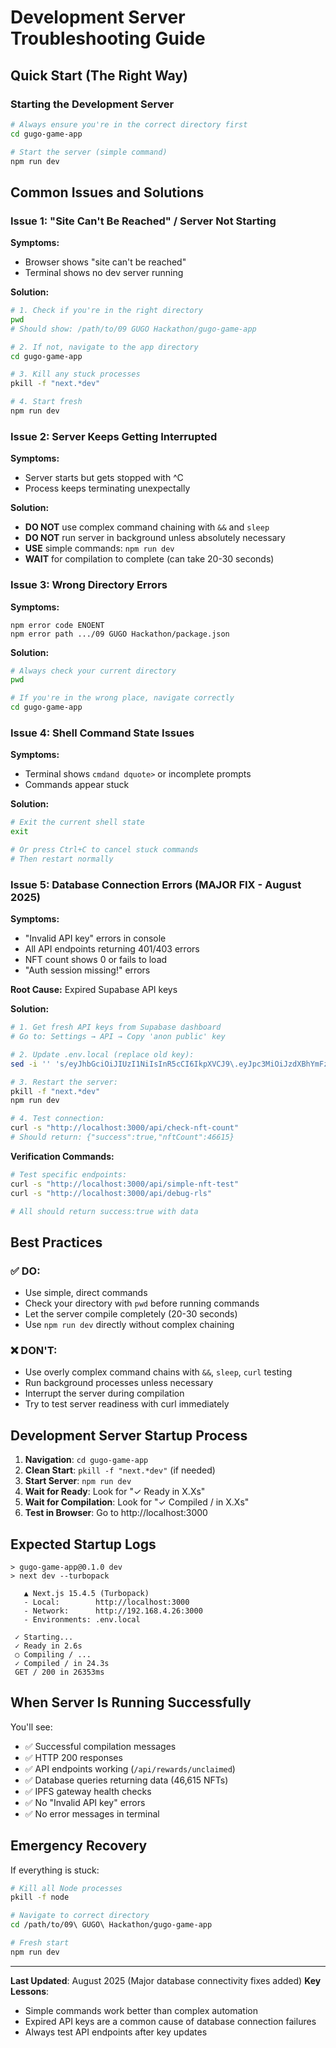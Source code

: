 # Development Server Troubleshooting Guide

## Quick Start (The Right Way)

### Starting the Development Server
```bash
# Always ensure you're in the correct directory first
cd gugo-game-app

# Start the server (simple command)
npm run dev
```

## Common Issues and Solutions

### Issue 1: "Site Can't Be Reached" / Server Not Starting

**Symptoms:**
- Browser shows "site can't be reached"
- Terminal shows no dev server running

**Solution:**
```bash
# 1. Check if you're in the right directory
pwd
# Should show: /path/to/09 GUGO Hackathon/gugo-game-app

# 2. If not, navigate to the app directory
cd gugo-game-app

# 3. Kill any stuck processes
pkill -f "next.*dev"

# 4. Start fresh
npm run dev
```

### Issue 2: Server Keeps Getting Interrupted

**Symptoms:**
- Server starts but gets stopped with ^C
- Process keeps terminating unexpectally

**Solution:**
- **DO NOT** use complex command chaining with `&&` and `sleep`
- **DO NOT** run server in background unless absolutely necessary
- **USE** simple commands: `npm run dev`
- **WAIT** for compilation to complete (can take 20-30 seconds)

### Issue 3: Wrong Directory Errors

**Symptoms:**
```
npm error code ENOENT
npm error path .../09 GUGO Hackathon/package.json
```

**Solution:**
```bash
# Always check your current directory
pwd

# If you're in the wrong place, navigate correctly
cd gugo-game-app
```

### Issue 4: Shell Command State Issues

**Symptoms:**
- Terminal shows `cmdand dquote>` or incomplete prompts
- Commands appear stuck

**Solution:**
```bash
# Exit the current shell state
exit

# Or press Ctrl+C to cancel stuck commands
# Then restart normally
```

### Issue 5: Database Connection Errors (MAJOR FIX - August 2025)

**Symptoms:**
- "Invalid API key" errors in console
- All API endpoints returning 401/403 errors
- NFT count shows 0 or fails to load
- "Auth session missing!" errors

**Root Cause:** Expired Supabase API keys

**Solution:**
```bash
# 1. Get fresh API keys from Supabase dashboard
# Go to: Settings → API → Copy 'anon public' key

# 2. Update .env.local (replace old key):
sed -i '' 's/eyJhbGciOiJIUzI1NiIsInR5cCI6IkpXVCJ9\.eyJpc3MiOiJzdXBhYmFzZSIs[^"]*/your_fresh_api_key_here/' .env.local

# 3. Restart the server:
pkill -f "next.*dev"
npm run dev

# 4. Test connection:
curl -s "http://localhost:3000/api/check-nft-count"
# Should return: {"success":true,"nftCount":46615}
```

**Verification Commands:**
```bash
# Test specific endpoints:
curl -s "http://localhost:3000/api/simple-nft-test"
curl -s "http://localhost:3000/api/debug-rls"

# All should return success:true with data
```

## Best Practices

### ✅ DO:
- Use simple, direct commands
- Check your directory with `pwd` before running commands
- Let the server compile completely (20-30 seconds)
- Use `npm run dev` directly without complex chaining

### ❌ DON'T:
- Use overly complex command chains with `&&`, `sleep`, `curl` testing
- Run background processes unless necessary
- Interrupt the server during compilation
- Try to test server readiness with curl immediately

## Development Server Startup Process

1. **Navigation**: `cd gugo-game-app`
2. **Clean Start**: `pkill -f "next.*dev"` (if needed)
3. **Start Server**: `npm run dev`
4. **Wait for Ready**: Look for "✓ Ready in X.Xs"
5. **Wait for Compilation**: Look for "✓ Compiled / in X.Xs"
6. **Test in Browser**: Go to http://localhost:3000

## Expected Startup Logs

```
> gugo-game-app@0.1.0 dev
> next dev --turbopack

   ▲ Next.js 15.4.5 (Turbopack)
   - Local:        http://localhost:3000
   - Network:      http://192.168.4.26:3000
   - Environments: .env.local

 ✓ Starting...
 ✓ Ready in 2.6s
 ○ Compiling / ...
 ✓ Compiled / in 24.3s
 GET / 200 in 26353ms
```

## When Server Is Running Successfully

You'll see:
- ✅ Successful compilation messages
- ✅ HTTP 200 responses
- ✅ API endpoints working (`/api/rewards/unclaimed`)
- ✅ Database queries returning data (46,615 NFTs)
- ✅ IPFS gateway health checks
- ✅ No "Invalid API key" errors
- ✅ No error messages in terminal

## Emergency Recovery

If everything is stuck:
```bash
# Kill all Node processes
pkill -f node

# Navigate to correct directory
cd /path/to/09\ GUGO\ Hackathon/gugo-game-app

# Fresh start
npm run dev
```

---

**Last Updated**: August 2025 (Major database connectivity fixes added)
**Key Lessons**: 
- Simple commands work better than complex automation
- Expired API keys are a common cause of database connection failures
- Always test API endpoints after key updates
